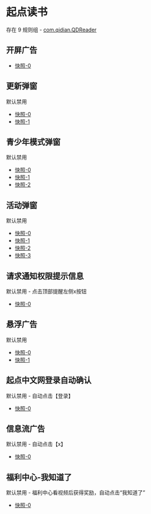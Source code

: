 # 起点读书

存在 9 规则组 - [com.qidian.QDReader](/src/apps/com.qidian.QDReader.ts)

## 开屏广告

- [快照-0](https://i.gkd.li/import/12508836)

## 更新弹窗

默认禁用

- [快照-0](https://i.gkd.li/import/12641026)
- [快照-1](https://i.gkd.li/import/13116821)

## 青少年模式弹窗

默认禁用

- [快照-0](https://i.gkd.li/import/12640241)
- [快照-1](https://i.gkd.li/import/12709168)
- [快照-2](https://i.gkd.li/import/12905817)

## 活动弹窗

默认禁用

- [快照-0](https://i.gkd.li/import/12640195)
- [快照-1](https://i.gkd.li/import/12640158)
- [快照-2](https://i.gkd.li/import/12818198)
- [快照-3](https://i.gkd.li/import/13469004)

## 请求通知权限提示信息

默认禁用 - 点击顶部提醒左侧x按钮

- [快照-0](https://i.gkd.li/import/12640242)

## 悬浮广告

默认禁用

- [快照-0](https://i.gkd.li/import/12717032)
- [快照-1](https://i.gkd.li/import/13459031)

## 起点中文网登录自动确认

默认禁用 - 自动点击【登录】

- [快照-0](https://i.gkd.li/import/12903081)

## 信息流广告

默认禁用 - 自动点击【x】

- [快照-0](https://i.gkd.li/import/13406169)

## 福利中心-我知道了

默认禁用 - 福利中心看视频后获得奖励，自动点击“我知道了”

- [快照-0](https://i.gkd.li/import/13606901)
